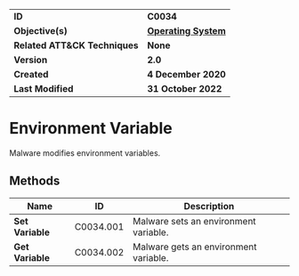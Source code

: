 <table>
<tr>
<td><b>ID</b></td>
<td><b>C0034</b></td>
</tr>
<tr>
<td><b>Objective(s)</b></td>
<td><b><a href="../operating-system">Operating System</a></b></td>
</tr>
<tr>
<td><b>Related ATT&CK Techniques</b></td>
<td><b>None</b></td>
</tr>
<tr>
<td><b>Version</b></td>
<td><b>2.0</b></td>
</tr>
<tr>
<td><b>Created</b></td>
<td><b>4 December 2020</b></td>
</tr>
<tr>
<td><b>Last Modified</b></td>
<td><b>31 October 2022</b></td>
</tr>
</table>


Environment Variable
====================
Malware modifies environment variables. 

Methods
-------
|Name|ID|Description|
|---|---|---|
|**Set Variable**|C0034.001|Malware sets an environment variable.|
|**Get Variable**|C0034.002|Malware gets an environment variable.|